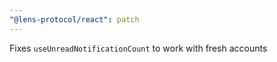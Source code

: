 ```yaml
---
"@lens-protocol/react": patch
---
```


Fixes `useUnreadNotificationCount` to work with fresh accounts
